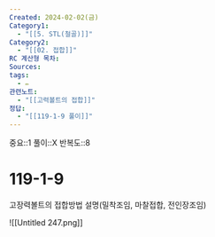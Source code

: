 ```yaml
---
Created: 2024-02-02(금)
Category1:
  - "[[5. STL(철골)]]"
Category2:
  - "[[02. 접합]]"
RC 계산형 목차: 
Sources: 
tags:
  - ✏️
관련노트:
  - "[[고력볼트의 접합]]"
정답:
  - "[[119-1-9 풀이]]"
---
```

중요::1
풀이::X
반복도::8

#  119-1-9

고장력볼트의 접합방법 설명(밀착조임, 마찰접합, 전인장조임)

![[Untitled 247.png]]